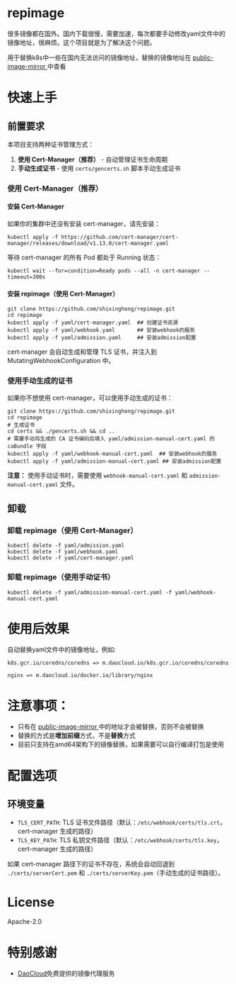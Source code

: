 # repimage

很多镜像都在国外。国内下载很慢，需要加速，每次都要手动修改yaml文件中的镜像地址，很麻烦。这个项目就是为了解决这个问题。

用于替换k8s中一些在国内无法访问的镜像地址，替换的镜像地址在 [public-image-mirror
](https://github.com/DaoCloud/public-image-mirror/blob/main/domain.txt)中查看

# 快速上手

## 前置要求

本项目支持两种证书管理方式：
1. **使用 Cert-Manager（推荐）** - 自动管理证书生命周期
2. **手动生成证书** - 使用 `certs/gencerts.sh` 脚本手动生成证书

### 使用 Cert-Manager（推荐）

#### 安装 Cert-Manager

如果你的集群中还没有安装 cert-manager，请先安装：

```shell
kubectl apply -f https://github.com/cert-manager/cert-manager/releases/download/v1.13.0/cert-manager.yaml
```

等待 cert-manager 的所有 Pod 都处于 Running 状态：

```shell
kubectl wait --for=condition=Ready pods --all -n cert-manager --timeout=300s
```

#### 安装 repimage（使用 Cert-Manager）

```shell
git clone https://github.com/shixinghong/repimage.git
cd repimage 
kubectl apply -f yaml/cert-manager.yaml  ## 创建证书资源
kubectl apply -f yaml/webhook.yaml       ## 安装webhook的服务
kubectl apply -f yaml/admission.yaml     ## 安装admission配置
```

cert-manager 会自动生成和管理 TLS 证书，并注入到 MutatingWebhookConfiguration 中。

### 使用手动生成的证书

如果你不想使用 cert-manager，可以使用手动生成的证书：

```shell
git clone https://github.com/shixinghong/repimage.git
cd repimage 
# 生成证书
cd certs && ./gencerts.sh && cd ..
# 需要手动将生成的 CA 证书编码后填入 yaml/admission-manual-cert.yaml 的 caBundle 字段
kubectl apply -f yaml/webhook-manual-cert.yaml  ## 安装webhook的服务
kubectl apply -f yaml/admission-manual-cert.yaml ## 安装admission配置
```

**注意：** 使用手动证书时，需要使用 `webhook-manual-cert.yaml` 和 `admission-manual-cert.yaml` 文件。

## 卸载

### 卸载 repimage（使用 Cert-Manager）

```shell
kubectl delete -f yaml/admission.yaml
kubectl delete -f yaml/webhook.yaml
kubectl delete -f yaml/cert-manager.yaml
```

### 卸载 repimage（使用手动证书）

```shell
kubectl delete -f yaml/admission-manual-cert.yaml -f yaml/webhook-manual-cert.yaml
```

# 使用后效果
自动替换yaml文件中的镜像地址，例如: 
```
k8s.gcr.io/coredns/coredns => m.daocloud.io/k8s.gcr.io/coredns/coredns

nginx => m.daocloud.io/docker.io/library/nginx
```
# 注意事项：
 - 只有在 [public-image-mirror
   ](https://github.com/DaoCloud/public-image-mirror/blob/main/domain.txt)中的地址才会被替换，否则不会被替换
 - 替换的方式是**增加前缀**方式，不是**替换**方式
 - 目前只支持在amd64架构下的镜像替换，如果需要可以自行编译打包是使用

# 配置选项

## 环境变量

- `TLS_CERT_PATH`: TLS 证书文件路径（默认：`/etc/webhook/certs/tls.crt`，cert-manager 生成的路径）
- `TLS_KEY_PATH`: TLS 私钥文件路径（默认：`/etc/webhook/certs/tls.key`，cert-manager 生成的路径）

如果 cert-manager 路径下的证书不存在，系统会自动回退到 `./certs/serverCert.pem` 和 `./certs/serverKey.pem`（手动生成的证书路径）。



# License

Apache-2.0

# 特别感谢

- [DaoCloud](https://github.com/DaoCloud)免费提供的镜像代理服务